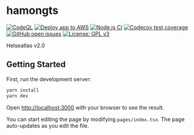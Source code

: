 # hamongts

<!-- badges: start -->

[![CodeQL](https://github.com/mong/hamongts/actions/workflows/codeql-analysis.yml/badge.svg)](https://github.com/mong/hamongts/actions/workflows/codeql-analysis.yml)
[![Deploy app to AWS](https://github.com/mong/hamongts/actions/workflows/aws_deploy.yml/badge.svg)](https://github.com/mong/hamongts/actions/workflows/aws_deploy.yml)
[![Node.js CI](https://github.com/mong/hamongts/actions/workflows/node.js.yml/badge.svg)](https://github.com/mong/hamongts/actions/workflows/node.js.yml)
[![Codecov test coverage](https://codecov.io/gh/mong/hamongts/branch/develop/graph/badge.svg)](https://codecov.io/gh/mong/hamongts?branch=develop)
[![GitHub open issues](https://img.shields.io/github/issues/mong/hamongts.svg)](https://github.com/mong/hamongts/issues)
[![License: GPL v3](https://img.shields.io/badge/License-GPLv3-blue.svg)](https://www.gnu.org/licenses/gpl-3.0)

<!-- badges: end -->

Helseatlas v2.0

## Getting Started

First, run the development server:

```bash
yarn install
yarn dev
```

Open [http://localhost:3000](http://localhost:3000) with your browser to see the result.

You can start editing the page by modifying `pages/index.tsx`. The page auto-updates as you edit the file.
